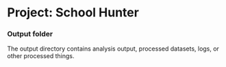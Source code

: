 # Project: School Hunter
### Output folder

The output directory contains analysis output, processed datasets, logs, or other processed things.

